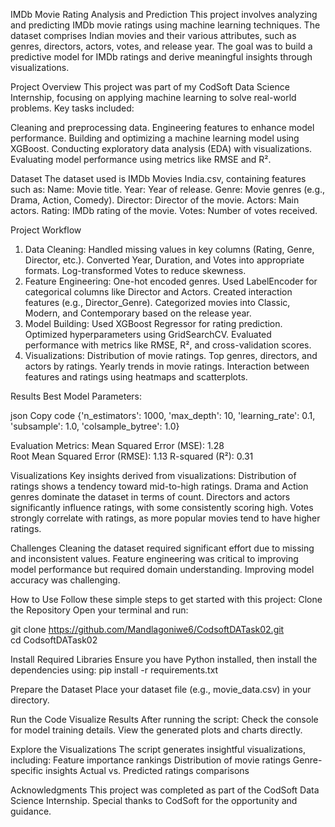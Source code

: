 IMDb Movie Rating Analysis and Prediction
This project involves analyzing and predicting IMDb movie ratings using machine learning techniques. The dataset comprises Indian movies and their various attributes,
such as genres, directors, actors, votes, and release year. The goal was to build a predictive model for IMDb ratings and derive meaningful insights through visualizations.

Project Overview
This project was part of my CodSoft Data Science Internship, focusing on applying machine learning to solve real-world problems. Key tasks included:

Cleaning and preprocessing data.
Engineering features to enhance model performance.
Building and optimizing a machine learning model using XGBoost.
Conducting exploratory data analysis (EDA) with visualizations.
Evaluating model performance using metrics like RMSE and R².

Dataset
The dataset used is IMDb Movies India.csv, containing features such as:
Name: Movie title.
Year: Year of release.
Genre: Movie genres (e.g., Drama, Action, Comedy).
Director: Director of the movie.
Actors: Main actors.
Rating: IMDb rating of the movie.
Votes: Number of votes received.

Project Workflow
1. Data Cleaning:
Handled missing values in key columns (Rating, Genre, Director, etc.).
Converted Year, Duration, and Votes into appropriate formats.
Log-transformed Votes to reduce skewness.
2. Feature Engineering:
One-hot encoded genres.
Used LabelEncoder for categorical columns like Director and Actors.
Created interaction features (e.g., Director_Genre).
Categorized movies into Classic, Modern, and Contemporary based on the release year.
3. Model Building:
Used XGBoost Regressor for rating prediction.
Optimized hyperparameters using GridSearchCV.
Evaluated performance with metrics like RMSE, R², and cross-validation scores.
4. Visualizations:
Distribution of movie ratings.
Top genres, directors, and actors by ratings.
Yearly trends in movie ratings.
Interaction between features and ratings using heatmaps and scatterplots.

Results
Best Model Parameters:

json
Copy code
{'n_estimators': 1000, 'max_depth': 10, 'learning_rate': 0.1, 'subsample': 1.0, 'colsample_bytree': 1.0}

Evaluation Metrics:
Mean Squared Error (MSE): 1.28      
Root Mean Squared Error (RMSE): 1.13
R-squared (R²): 0.31

Visualizations
Key insights derived from visualizations:
Distribution of ratings shows a tendency toward mid-to-high ratings.
Drama and Action genres dominate the dataset in terms of count.
Directors and actors significantly influence ratings, with some consistently scoring high.
Votes strongly correlate with ratings, as more popular movies tend to have higher ratings.

Challenges
Cleaning the dataset required significant effort due to missing and inconsistent values.
Feature engineering was critical to improving model performance but required domain understanding.
Improving model accuracy was challenging.

How to Use
Follow these simple steps to get started with this project:
Clone the Repository
Open your terminal and run:

git clone https://github.com/Mandlagoniwe6/CodsoftDATask02.git  
cd CodsoftDATask02  

Install Required Libraries
Ensure you have Python installed, then install the dependencies using:
pip install -r requirements.txt  

Prepare the Dataset
Place your dataset file (e.g., movie_data.csv) in your directory.

Run the Code
Visualize Results
After running the script:
Check the console for model training details.
View the generated plots and charts directly.

Explore the Visualizations
The script generates insightful visualizations, including:
Feature importance rankings
Distribution of movie ratings
Genre-specific insights
Actual vs. Predicted ratings comparisons

Acknowledgments
This project was completed as part of the CodSoft Data Science Internship. Special thanks to CodSoft for the opportunity and guidance.
